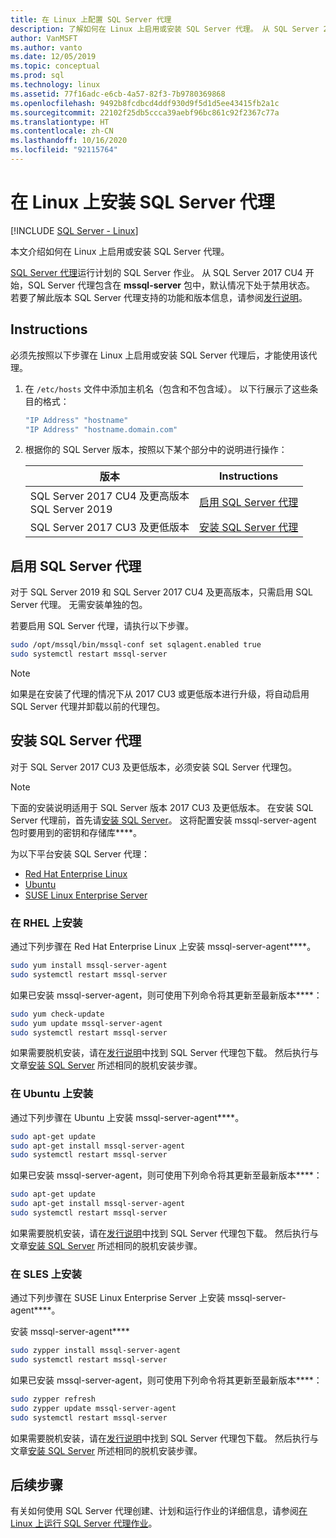 ```yaml
---
title: 在 Linux 上配置 SQL Server 代理
description: 了解如何在 Linux 上启用或安装 SQL Server 代理。 从 SQL Server 2017 CU4 开始，SQL Server 代理包含在 mssql-server 包中。
author: VanMSFT
ms.author: vanto
ms.date: 12/05/2019
ms.topic: conceptual
ms.prod: sql
ms.technology: linux
ms.assetid: 77f16adc-e6cb-4a57-82f3-7b9780369868
ms.openlocfilehash: 9492b8fcdbcd4ddf930d9f5d1d5ee43415fb2a1c
ms.sourcegitcommit: 22102f25db5ccca39aebf96bc861c92f2367c77a
ms.translationtype: HT
ms.contentlocale: zh-CN
ms.lasthandoff: 10/16/2020
ms.locfileid: "92115764"
---
```

# <a name="install-sql-server-agent-on-linux"></a>在 Linux 上安装 SQL Server 代理

[!INCLUDE [SQL Server - Linux](../includes/applies-to-version/sql-linux.md)]

本文介绍如何在 Linux 上启用或安装 SQL Server 代理。

[SQL Server 代理](../ssms/agent/sql-server-agent.md)运行计划的 SQL Server 作业。 从 SQL Server 2017 CU4 开始，SQL Server 代理包含在 **mssql-server** 包中，默认情况下处于禁用状态。 若要了解此版本 SQL Server 代理支持的功能和版本信息，请参阅[发行说明](sql-server-linux-release-notes.md)。

## <a name="instructions"></a>Instructions

必须先按照以下步骤在 Linux 上启用或安装 SQL Server 代理后，才能使用该代理。

1. 在 `/etc/hosts` 文件中添加主机名（包含和不包含域）。 以下行展示了这些条目的格式：

   ```bash
   "IP Address" "hostname"
   "IP Address" "hostname.domain.com"
   ```

1. 根据你的 SQL Server 版本，按照以下某个部分中的说明进行操作：

   | 版本 | Instructions |
   |---|---|
   | SQL Server 2017 CU4 及更高版本</br>SQL Server 2019 | [启用 SQL Server 代理](#EnableAgentAfterCU4) |
   | SQL Server 2017 CU3 及更低版本 | [安装 SQL Server 代理](#InstallAgentBelowCU4) |

## <a name="enable-the-sql-server-agent"></a><a id="EnableAgentAfterCU4"></a>启用 SQL Server 代理

对于 SQL Server 2019 和 SQL Server 2017 CU4 及更高版本，只需启用 SQL Server 代理。 无需安装单独的包。

若要启用 SQL Server 代理，请执行以下步骤。

```bash
sudo /opt/mssql/bin/mssql-conf set sqlagent.enabled true 
sudo systemctl restart mssql-server
```

> [!NOTE]
> 如果是在安装了代理的情况下从 2017 CU3 或更低版本进行升级，将自动启用 SQL Server 代理并卸载以前的代理包。  

## <a name="install-the-sql-server-agent"></a><a name="InstallAgentBelowCU4"></a>安装 SQL Server 代理

对于 SQL Server 2017 CU3 及更低版本，必须安装 SQL Server 代理包。

> [!NOTE]
> 下面的安装说明适用于 SQL Server 版本 2017 CU3 及更低版本。 在安装 SQL Server 代理前，首先请[安装 SQL Server](sql-server-linux-setup.md#platforms)。 这将配置安装 mssql-server-agent 包时要用到的密钥和存储库****。

为以下平台安装 SQL Server 代理：
- [Red Hat Enterprise Linux](#RHEL)
- [Ubuntu](#ubuntu)
- [SUSE Linux Enterprise Server](#SLES)

### <a name=""></a><a name="RHEL">在 RHEL 上安装</a>

通过下列步骤在 Red Hat Enterprise Linux 上安装 mssql-server-agent****。 

```bash
sudo yum install mssql-server-agent
sudo systemctl restart mssql-server
```

如果已安装 mssql-server-agent，则可使用下列命令将其更新至最新版本****：

```bash
sudo yum check-update
sudo yum update mssql-server-agent
sudo systemctl restart mssql-server
```

如果需要脱机安装，请在[发行说明](sql-server-linux-release-notes.md)中找到 SQL Server 代理包下载。 然后执行与文章[安装 SQL Server](sql-server-linux-setup.md#offline) 所述相同的脱机安装步骤。

### <a name=""></a><a name="ubuntu">在 Ubuntu 上安装</a>

通过下列步骤在 Ubuntu 上安装 mssql-server-agent****。 

```bash
sudo apt-get update 
sudo apt-get install mssql-server-agent
sudo systemctl restart mssql-server
```

如果已安装 mssql-server-agent，则可使用下列命令将其更新至最新版本****：

```bash
sudo apt-get update 
sudo apt-get install mssql-server-agent
sudo systemctl restart mssql-server
```

如果需要脱机安装，请在[发行说明](sql-server-linux-release-notes.md)中找到 SQL Server 代理包下载。 然后执行与文章[安装 SQL Server](sql-server-linux-setup.md#offline) 所述相同的脱机安装步骤。

### <a name=""></a><a name="SLES">在 SLES 上安装</a>

通过下列步骤在 SUSE Linux Enterprise Server 上安装 mssql-server-agent****。 

安装 mssql-server-agent**** 

```bash
sudo zypper install mssql-server-agent
sudo systemctl restart mssql-server
```

如果已安装 mssql-server-agent，则可使用下列命令将其更新至最新版本****：

```bash
sudo zypper refresh
sudo zypper update mssql-server-agent
sudo systemctl restart mssql-server
```

如果需要脱机安装，请在[发行说明](sql-server-linux-release-notes.md)中找到 SQL Server 代理包下载。 然后执行与文章[安装 SQL Server](sql-server-linux-setup.md#offline) 所述相同的脱机安装步骤。

## <a name="next-steps"></a>后续步骤
有关如何使用 SQL Server 代理创建、计划和运行作业的详细信息，请参阅[在 Linux 上运行 SQL Server 代理作业](sql-server-linux-run-sql-server-agent-job.md)。